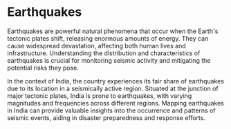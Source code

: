 # Earthquakes

Earthquakes are powerful natural phenomena that occur when the Earth's tectonic plates shift, releasing enormous amounts of energy. They can cause widespread devastation, affecting both human lives and infrastructure. Understanding the distribution and characteristics of earthquakes is crucial for monitoring seismic activity and mitigating the potential risks they pose.

In the context of India, the country experiences its fair share of earthquakes due to its location in a seismically active region. Situated at the junction of major tectonic plates, India is prone to earthquakes, with varying magnitudes and frequencies across different regions. Mapping earthquakes in India can provide valuable insights into the occurrence and patterns of seismic events, aiding in disaster preparedness and response efforts.
